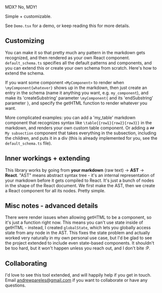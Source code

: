 MDX? No, MDY!

Simple + customizable.

See `Demo.tsx` for a demo, or keep reading this for more details.


## Customizing

You can make it so that pretty much any pattern in the markdown gets recognized, and then rendered as your own React component. `default_schema.ts` specifies all the default patterns and components, and you can extend this or create your own schema from scratch. Here's how to extend the schema.

If you want some component `<MyComponent>` to render when `\myComponent{whatever}` shows up in the markdown, then just create an entry in the schema (name it anything you want, e.g. `my_component`), and make its 'createSubstring' parameter `\myComponent{` and its 'endSubstring' parameter `}`, and specify the getHTML function to render whatever you want.

More complicated examples: you can add a 'my_table' markdown component that recognizes syntax like `\table{{row1}{row2}{row3}}` in the markdown, and renders your own custom table component. Or adding a `## My subsection` component that takes everything in the subsection, including the children, and puts it in a div (this is already implemented for you, see the `default_schema.ts` file).


## Inner workings + extending

This library works by going from **your markdown** (raw text) -> **AST** -> **React**. "AST" means abstract syntax tree - it's an internal representation of your markdown before it gets compiled to React. It's just a bunch of nodes in the shape of the React document. We first make the AST, then we create a React component for all its nodes. Pretty simple.


## Misc notes - advanced details
There were render issues when allowing getHTML to be a component, so it's just a function right now. This means you can't use state inside of getHTML - instead, I created `globalState`, which lets you globally access state from any node in the AST. This fixes the state problem and actually worked very naturally in my own personal use case, but I'd be glad to see the project extended to include even state-based components. It shouldn't be too hard, but it won't happen unless you reach out, and I don't bite :P.


## Collaborating
I'd love to see this tool extended, and will happily help if you get in touch. Email andrewpareles@gmail.com if you want to collaborate or have any questions. 

